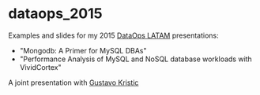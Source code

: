 # dataops_2015
Examples and slides for my 2015 [DataOps LATAM](http://dataops.la) presentations:

- "Mongodb: A Primer for MySQL DBAs"
- "Performance Analysis of MySQL and NoSQL database workloads with VividCortex"

A joint presentation with [Gustavo Kristic](http://github.com/gkristic)
  


